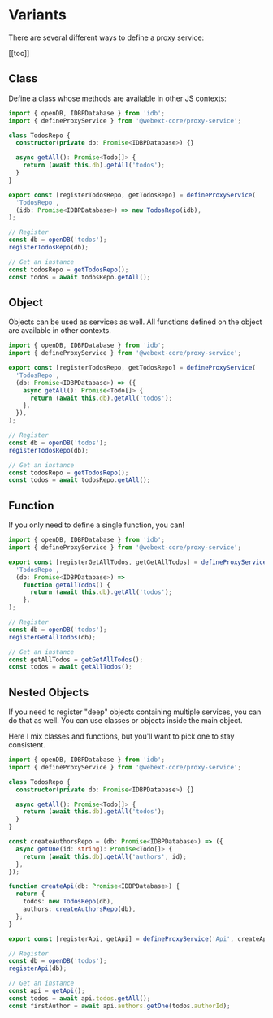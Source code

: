 # Variants

There are several different ways to define a proxy service:

[[toc]]

## Class

Define a class whose methods are available in other JS contexts:

```ts
import { openDB, IDBPDatabase } from 'idb';
import { defineProxyService } from '@webext-core/proxy-service';

class TodosRepo {
  constructor(private db: Promise<IDBPDatabase>) {}

  async getAll(): Promise<Todo[]> {
    return (await this.db).getAll('todos');
  }
}

export const [registerTodosRepo, getTodosRepo] = defineProxyService(
  'TodosRepo',
  (idb: Promise<IDBPDatabase>) => new TodosRepo(idb),
);
```

```ts
// Register
const db = openDB('todos');
registerTodosRepo(db);
```

```ts
// Get an instance
const todosRepo = getTodosRepo();
const todos = await todosRepo.getAll();
```

## Object

Objects can be used as services as well. All functions defined on the object are available in other contexts.

```ts
import { openDB, IDBPDatabase } from 'idb';
import { defineProxyService } from '@webext-core/proxy-service';

export const [registerTodosRepo, getTodosRepo] = defineProxyService(
  'TodosRepo',
  (db: Promise<IDBPDatabase>) => ({
    async getAll(): Promise<Todo[]> {
      return (await this.db).getAll('todos');
    },
  }),
);
```

```ts
// Register
const db = openDB('todos');
registerTodosRepo(db);
```

```ts
// Get an instance
const todosRepo = getTodosRepo();
const todos = await todosRepo.getAll();
```

## Function

If you only need to define a single function, you can!

```ts
import { openDB, IDBPDatabase } from 'idb';
import { defineProxyService } from '@webext-core/proxy-service';

export const [registerGetAllTodos, getGetAllTodos] = defineProxyService(
  'TodosRepo',
  (db: Promise<IDBPDatabase>) =>
    function getAllTodos() {
      return (await this.db).getAll('todos');
    },
);
```

```ts
// Register
const db = openDB('todos');
registerGetAllTodos(db);
```

```ts
// Get an instance
const getAllTodos = getGetAllTodos();
const todos = await getAllTodos();
```

## Nested Objects

If you need to register "deep" objects containing multiple services, you can do that as well. You can use classes or objects inside the main object.

Here I mix classes and functions, but you'll want to pick one to stay consistent.

```ts
import { openDB, IDBPDatabase } from 'idb';
import { defineProxyService } from '@webext-core/proxy-service';

class TodosRepo {
  constructor(private db: Promise<IDBPDatabase>) {}

  async getAll(): Promise<Todo[]> {
    return (await this.db).getAll('todos');
  }
}

const createAuthorsRepo = (db: Promise<IDBPDatabase>) => ({
  async getOne(id: string): Promise<Todo[]> {
    return (await this.db).getAll('authors', id);
  },
});

function createApi(db: Promise<IDBPDatabase>) {
  return {
    todos: new TodosRepo(db),
    authors: createAuthorsRepo(db),
  };
}

export const [registerApi, getApi] = defineProxyService('Api', createApi);
```

```ts
// Register
const db = openDB('todos');
registerApi(db);
```

```ts
// Get an instance
const api = getApi();
const todos = await api.todos.getAll();
const firstAuthor = await api.authors.getOne(todos.authorId);
```
